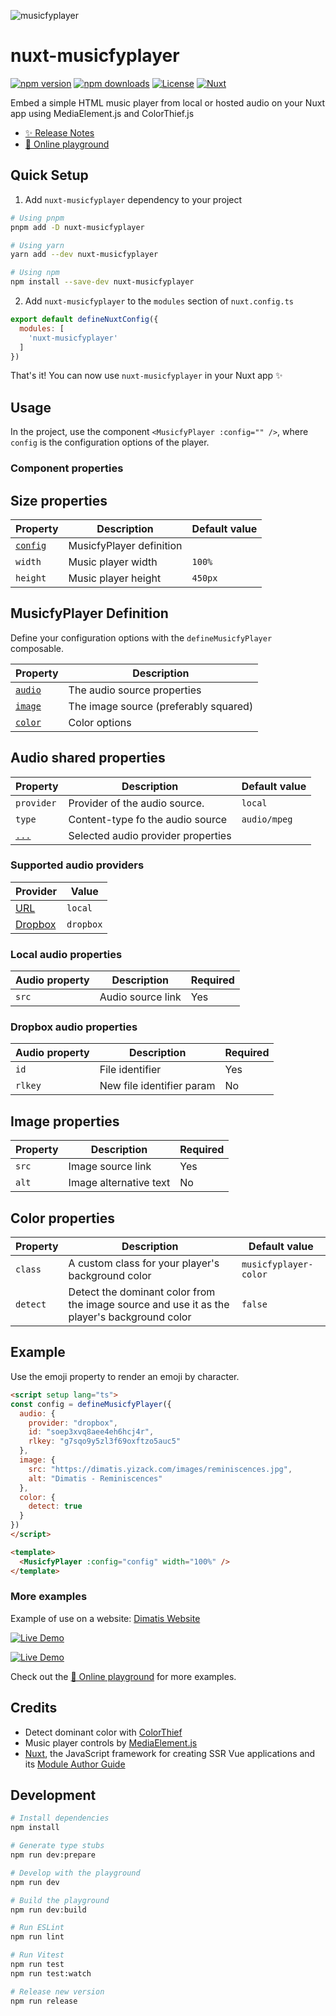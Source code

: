![musicfyplayer](https://github.com/Yizack/nuxt-musicfyplayer/assets/16264115/d1603014-8331-4327-9b65-4ff580c3624d)

# nuxt-musicfyplayer

[![npm version][npm-version-src]][npm-version-href]
[![npm downloads][npm-downloads-src]][npm-downloads-href]
[![License][license-src]][license-href]
[![Nuxt][nuxt-src]][nuxt-href]

Embed a simple HTML music player from local or hosted audio on your Nuxt app using MediaElement.js and ColorThief.js

- [✨ Release Notes](https://github.com/Yizack/nuxt-musicfyplayer/blob/main/CHANGELOG.md)
- [🏀 Online playground](https://stackblitz.com/github/yizack/nuxt-musicfyplayer?file=playground%2Fapp.vue)

## Quick Setup

1. Add `nuxt-musicfyplayer` dependency to your project

```bash
# Using pnpm
pnpm add -D nuxt-musicfyplayer

# Using yarn
yarn add --dev nuxt-musicfyplayer

# Using npm
npm install --save-dev nuxt-musicfyplayer
```

2. Add `nuxt-musicfyplayer` to the `modules` section of `nuxt.config.ts`

```js
export default defineNuxtConfig({
  modules: [
    'nuxt-musicfyplayer'
  ]
})
```

That's it! You can now use `nuxt-musicfyplayer` in your Nuxt app ✨

## Usage

In the project, use the component `<MusicfyPlayer :config="" />`, where `config` is the configuration options of the player.

### Component properties

## Size properties

| Property                              | Description              | Default value |
|---------------------------------------|--------------------------|---------------|
| [`config`](#musicfyplayer-definition) | MusicfyPlayer definition |               |
| `width`                               | Music player width       | `100%`        |
| `height`                              | Music player height      | `450px`       |

## MusicfyPlayer Definition

Define your configuration options with the `defineMusicfyPlayer` composable.

| Property                            | Description                           |
|-------------------------------------|---------------------------------------|
| [`audio`](#audio-shared-properties) | The audio source properties           |
| [`image`](#image-properties)        | The image source (preferably squared) |
| [`color`](#color-properties)        | Color options                         |

## Audio shared properties

| Property   | Description                      | Default value |
|------------|----------------------------------|---------------|
| `provider` | Provider of the audio source.    | `local`       |
| `type`     | Content-type fo the audio source | `audio/mpeg`  |
| [`...`](#supported-audio-providers) | Selected audio provider properties ||

### Supported audio providers

| Provider                             | Value    |
|--------------------------------------|----------|
| [URL](#local-audio-properties)       | `local`  |
| [Dropbox](#dropbox-audio-properties) | `dropbox`|

### Local audio properties

| Audio property | Description               | Required |
|----------------|---------------------------|----------|
| `src`          | Audio source link         | Yes      |

### Dropbox audio properties

| Audio property | Description               | Required |
|----------------|---------------------------|----------|
| `id`           | File identifier           | Yes      |
| `rlkey`        | New file identifier param | No       |

## Image properties

| Property | Description            | Required |
|----------|------------------------|----------|
| `src`    | Image source link      | Yes      |
| `alt`    | Image alternative text | No       |

## Color properties

| Property | Description                                                                                 | Default value         |
|----------|---------------------------------------------------------------------------------------------|-----------------------|
| `class`  | A custom class for your player's background color                                           | `musicfyplayer-color` |
| `detect` | Detect the dominant color from the image source and use it as the player's background color | `false`               |

## Example

Use the emoji property to render an emoji by character.

```html
<script setup lang="ts">
const config = defineMusicfyPlayer({
  audio: {
    provider: "dropbox",
    id: "soep3xvq8aee4eh6hcj4r",
    rlkey: "g7sqo9y5zl3f69oxftzo5auc5"
  },
  image: {
    src: "https://dimatis.yizack.com/images/reminiscences.jpg",
    alt: "Dimatis - Reminiscences"
  },
  color: {
    detect: true
  }
})
</script>

<template>
  <MusicfyPlayer :config="config" width="100%" />
</template>
```

### More examples

Example of use on a website: [Dimatis Website](https://dimatis.yizack.com)

[![Live Demo](https://yizack.com/images/embeddable-music-player/embeddeds.jpg)](https://dimatis.yizack.com)

[![Live Demo](https://yizack.com/images/embeddable-music-player/embeddeds2.jpg)](https://dimatis.yizack.com/music/fly-again)

Check out the [🏀 Online playground](https://stackblitz.com/github/yizack/nuxt-musicfyplayer?file=playground%2Fapp.vue) for more examples.

## Credits

- Detect dominant color with [ColorThief](https://lokeshdhakar.com/projects/color-thief/)
- Music player controls by [MediaElement.js](https://www.mediaelementjs.com/)
- [Nuxt](https://github.com/nuxt/nuxt), the JavaScript framework for creating SSR Vue applications and its [Module Author Guide](https://nuxt.com/docs/guide/going-further/modules)

## Development

```bash
# Install dependencies
npm install

# Generate type stubs
npm run dev:prepare

# Develop with the playground
npm run dev

# Build the playground
npm run dev:build

# Run ESLint
npm run lint

# Run Vitest
npm run test
npm run test:watch

# Release new version
npm run release
```

<!-- Badges -->
[npm-version-src]: https://img.shields.io/npm/v/nuxt-musicfyplayer/latest.svg?style=flat&colorA=020420&colorB=00DC82
[npm-version-href]: https://npmjs.com/package/nuxt-musicfyplayer

[npm-downloads-src]: https://img.shields.io/npm/dm/nuxt-musicfyplayer.svg?style=flat&colorA=020420&colorB=00DC82
[npm-downloads-href]: https://npmjs.com/package/nuxt-musicfyplayer

[license-src]: https://img.shields.io/npm/l/nuxt-musicfyplayer.svg?style=flat&colorA=020420&colorB=00DC82
[license-href]: LICENSE

[tests-src]: https://img.shields.io/github/actions/workflow/status/Yizack/nuxt-musicfyplayer/tests.yml?style=flat&colorA=020420&colorB=00DC82&label=tests
[tests-href]: https://github.com/Yizack/nuxt-musicfyplayer/actions/workflows/tests.yml

[nuxt-src]: https://img.shields.io/badge/Nuxt-020420?logo=nuxt.js
[nuxt-href]: https://nuxt.com

